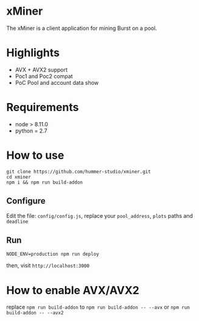 # xMiner
The xMiner is a client application for mining Burst on a pool.

# Highlights
- AVX + AVX2 support 
- Poc1 and Poc2 compat
- PoC Pool and account data show

# Requirements
- node > 8.11.0
- python = 2.7

# How to use
```
git clone https://github.com/hummer-studio/xminer.git
cd xminer  
npm i && npm run build-addon
```

## Configure
Edit the file: `config/config.js`, replace your `pool_address`, `plots` paths and `deadline`

## Run
`NODE_ENV=production npm run deploy`


then, visit `http://localhost:3000`

# How to enable AVX/AVX2
replace `npm run build-addon` to `npm run build-addon -- --avx` or `npm run build-addon -- --avx2`